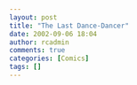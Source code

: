 ```yaml
---
layout: post
title: "The Last Dance-Dancer"
date: 2002-09-06 18:04
author: rcadmin
comments: true
categories: [Comics]
tags: []
---
```

<!--more--><img src="/http://dl.bitsmack.com/comics/20020906.gif" alt="" />
